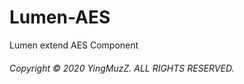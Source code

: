 # Lumen-AES
Lumen extend AES Component

###### Copyright © 2020 YingMuzZ. ALL RIGHTS RESERVED. ######